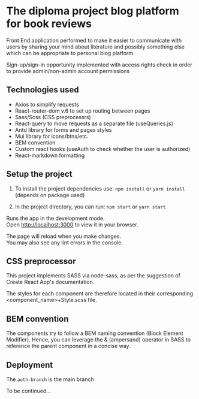# The diploma project blog platform for book reviews

Front End application performed to make it easier to communicate with users by sharing your mind about literature and possibly something else which can be appropriate to personal blog platform. 

Sign-up/sign-in opportunity implemented with access rights check in order to provide admin/non-admin account permissions 

## Technologies used
* Axios to simplify requests
* React-router-dom v.6 to set up routing between pages
* Sass/Scss (CSS preprocessrs)
* React-query to move requests as a separate file (useQueries.js)
* Antd library for forms and pages styles
* Mui library for icons/btns/etc.
* BEM convention
* Custom react hooks (useAuth to check whether the user is authorized)
* React-markdown formatting

## Setup the project

1. To install the project dependencies use:
`npm install` or `yarn install` (depends on package used)

2. In the project directory, you can run:
`npm start` or `yarn start`

Runs the app in the development mode.\
Open [http://localhost:3000](http://localhost:3000) to view it in your browser.

The page will reload when you make changes.\
You may also see any lint errors in the console.

## CSS preprocessor

This project implements SASS via node-sass, as per the suggestion of Create React App's documentation.

The styles for each component are therefore located in their corresponding <component_name>+Style.scss file.

## BEM convention

The components try to follow a BEM naming convention (Block Element Modifier). Hence, you can leverage the & (ampersand) operator in SASS to reference the parent component in a concise way.

## Deployment

The `auth-branch` is the main branch

To be continued...